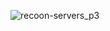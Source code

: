 ![recoon-servers_p3](https://user-images.githubusercontent.com/59021489/120900580-c3793900-c635-11eb-8ca6-fb306676fe64.jpg)

